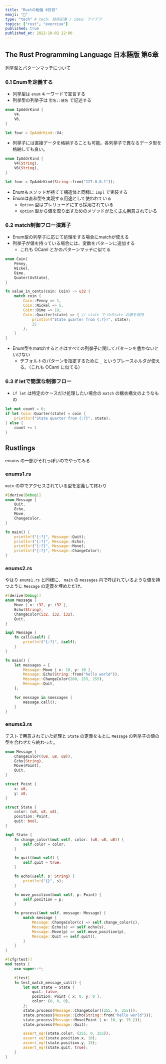 ```yaml
---
title: "Rustの勉強 6日目"
emoji: "🦀"
type: "tech" # tech: 技術記事 / idea: アイデア
topics: ["rust", "exercise"]
published: true
published_at: 2022-10-02 22:00
---
```


## The Rust Programming Language 日本語版 第6章

列挙型とパターンマッチについて

### 6.1 Enumを定義する

* 列挙型は `enum` キーワードで宣言する
* 列挙型の列挙子は `型名::値名` で記述する

```rust
enum IpAddrKind {
    V4,
    V6,
}

let four = IpAddrKind::V4;
```

* 列挙子には直接データを格納することも可能。各列挙子で異なるデータ型を格納しても良い。

```rust
enum IpAddrKind {
    V4(String),
    V6(String),
}

let four = IpAddrKind(String::from("127.0.0.1"));
```

* Enumもメソッドが持てて構造体と同様に `impl` で実装する
* Enumは直和型を実現する用途として使われている
  * `Option` 型はプレリュードにすら採用されている
  * `Option` 型から値を取り出すためのメソッドが[たくさん用意](https://doc.rust-lang.org/std/option/enum.Option.html)されている

### 6.2 match制御フロー演算子

* Enum型の列挙子に応じて処理をする場合にmatchが使える
* 列挙子が値を持っている場合には、変数をパターンに追加する
  * これも OCaml とかのパターンマッチに似てる

```rust
enum Coin{
    Penny,
    Nickel,
    Dime,
    Quater(UsState),
}

fn value_in_cents(coin: Coin) -> u32 {
    match coin {
        Coin::Penny => 1,
        Coin::Nickel => 5,
        Coin::Dime => 10,
        Coin::Quarter(state) => { // state で UsState の値を保持
            println!("State quarter from {:?}!", state);
            25
        },
    }
}
```

* Enum型をmatchするときはすべての列挙子に関してパターンを書かないといけない
  * デフォルトのパターンを指定するために `_` というプレースホルダが使える。（これも OCaml に似てる）

### 6.3 if letで簡潔な制御フロー

* `if let` は特定のケースだけ処理したい場合の `match` の糖衣構文のようなもの

```rust
let mut count = 0;
if let Coin::Quarter(state) = coin {
    println!("State quarter from {:?}", state);
} else {
    count += 1
}
```

## Rustlings

enums の一部がそれっぽいのでやってみる

### enums1.rs

`main` の中でアクセスされている型を定義して終わり

```rust
#[derive(Debug)]
enum Message {
    Quit,
    Echo,
    Move,
    ChangeColor,
}

fn main() {
    println!("{:?}", Message::Quit);
    println!("{:?}", Message::Echo);
    println!("{:?}", Message::Move);
    println!("{:?}", Message::ChangeColor);
}
```

### enums2.rs

やはり `enums1.rs` と同様に、 `main` の `messages` 内で呼ばれているような値を持つように `Message` の定義を埋めただけ。

```rust
#[derive(Debug)]
enum Message {
    Move { x: i32, y: i32 },
    Echo(String),
    ChangeColor(i32, i32, i32),
    Quit,
}

impl Message {
    fn call(&self) {
        println!("{:?}", &self);
    }
}

fn main() {
    let messages = [
        Message::Move { x: 10, y: 30 },
        Message::Echo(String::from("hello world")),
        Message::ChangeColor(200, 255, 255),
        Message::Quit,
    ];

    for message in &messages {
        message.call();
    }
}
```

### enums3.rs

テストで用意されていた処理と `State` の定義をもとに `Message` の列挙子の値の型を合わせたら終わった。

```rust
enum Message {
    ChangeColor((u8, u8, u8)),
    Echo(String),
    Move(Point),
    Quit,
}

struct Point {
    x: u8,
    y: u8,
}

struct State {
    color: (u8, u8, u8),
    position: Point,
    quit: bool,
}

impl State {
    fn change_color(&mut self, color: (u8, u8, u8)) {
        self.color = color;
    }

    fn quit(&mut self) {
        self.quit = true;
    }

    fn echo(&self, s: String) {
        println!("{}", s);
    }

    fn move_position(&mut self, p: Point) {
        self.position = p;
    }

    fn process(&mut self, message: Message) {
        match message {
            Message::ChangeColor(c) => self.change_color(c),
            Message::Echo(s) => self.echo(s),
            Message::Move(p) => self.move_position(p),
            Message::Quit => self.quit(),
        }
    }
}

#[cfg(test)]
mod tests {
    use super::*;

    #[test]
    fn test_match_message_call() {
        let mut state = State {
            quit: false,
            position: Point { x: 0, y: 0 },
            color: (0, 0, 0),
        };
        state.process(Message::ChangeColor((255, 0, 255)));
        state.process(Message::Echo(String::from("hello world")));
        state.process(Message::Move(Point { x: 10, y: 15 }));
        state.process(Message::Quit);

        assert_eq!(state.color, (255, 0, 255));
        assert_eq!(state.position.x, 10);
        assert_eq!(state.position.y, 15);
        assert_eq!(state.quit, true);
    }
}
```
